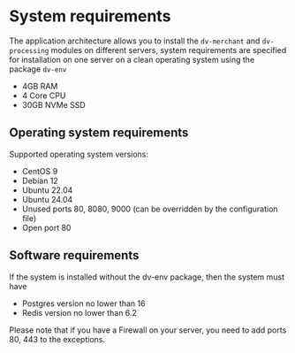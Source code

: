 # System requirements

The application architecture allows you to install the `dv-merchant` and `dv-processing` modules on different servers,
system requirements are specified for installation on one server on a clean operating system using the package
`dv-env`

- 4GB RAM
- 4 Core CPU
- 30GB NVMe SSD

## Operating system requirements

Supported operating system versions:

- CentOS 9
- Debian 12
- Ubuntu 22.04
- Ubuntu 24.04
- Unused ports 80, 8080, 9000 (can be overridden by the configuration file)
- Open port 80

## Software requirements

If the system is installed without the dv-env package, then the system must have

- Postgres version no lower than 16
- Redis version no lower than 6.2

Please note that if you have a Firewall on your server, you need to add ports 80, 443 to the exceptions.

